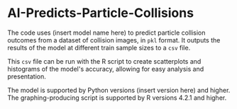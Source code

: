# AI-Predicts-Particle-Collisions

The code uses (insert model name here) to predict particle collision outcomes from a dataset of collision images, in `pkl` format. It outputs the results of the model at different train sample sizes to a `csv` file. 

This `csv` file can be run with the R script to create scatterplots and histograms of the model's accuracy, allowing for easy analysis and presentation. 

The model is supported by Python versions (insert version here) and higher. The graphing-producing script is supported by R versions 4.2.1 and higher. 
